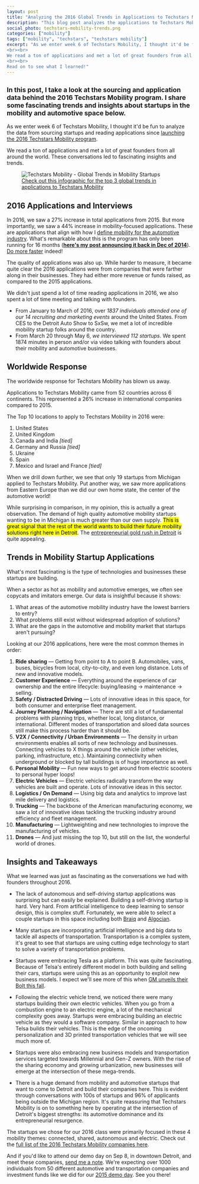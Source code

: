 ```yaml
---
layout: post
title: "Analyzing the 2016 Global Trends in Applications to Techstars Mobility"
description: "This blog post analyzes the applications to Techstars Mobility in 2016. Insights and trends across the global mobility and automotive market are shared."
social_photo: techstars-mobility-trends.png
categories: ["mobility"]
tags: ["mobility", "techstars", "techstars mobility"]
excerpt: "As we enter week 6 of Techstars Mobility, I thought it'd be fun to analyze the data from sourcing startups and reading applications since launching the 2016 Techstars Mobility program.
<br><br>
We read a ton of applications and met a lot of great founders from all around the world. These conversations led to fascinating insights and trends.
<br><br>
Read on to see what I learned!"
---
```

<h2 class="sub-title"><small>In this post, I take a look at the sourcing and application data behind the 2016 Techstars Mobility program. I share some fascinating trends and insights about startups in the mobility and automotive space below.</small></h2>

As we enter week 6 of Techstars Mobility, I thought it'd be fun to analyze the data from sourcing startups and reading applications since [launching the 2016 Techstars Mobility program](http://tedserbinski.com/mobility/techstars-mobility-kicks-off-second-year-of-accelerator-program-in-detroit/).

We read a ton of applications and met a lot of great founders from all around the world. These conversations led to fascinating insights and trends.

<figure class="wide">
  <img src="{% asset_path techstars-mobility-trends.png %}" alt="Techstars Mobility - Global Trends in Mobility Startups">
  <figcaption>
    <a href="http://www.techstars.com/uploads/mobility_infographic-5.png">Check out this infographic for the top 3 global trends in applications to Techstars Mobility</a>
  </figcaption>
</figure>

## 2016 Applications and Interviews

In 2016, we saw a 27% increase in total applications from 2015. But more importantly, we saw a 44% increase in mobility-focused applications. These are applications that align with how I [define mobility for the automotive industry](http://tedserbinski.com/mobility/defining-mobility-for-the-automotive-industry/). What's remarkable about this is the program has only been running for 16 months (**[here's my post announcing it back in Dec of 2014](http://tedserbinski.com/detroit/joining-techstars-in-detroit/)**). [Do more faster](http://domorefaster.techstars.com/) indeed!

The quality of applications was also up. While harder to measure, it became quite clear the 2016 applications were from companies that were farther along in their businesses. They had either more revenue or funds raised, as compared to the 2015 applications.

We didn't just spend a lot of time reading applications in 2016, we also spent a lot of time meeting and talking with founders.

- From January to March of 2016, over *1837 individuals attended one of our 14 recruiting and marketing events* around the United States. From CES to the Detroit Auto Show to SxSw, we met a lot of incredible mobility startup folks around the country.
- From March 20 through May 6, *we interviewed 112 startups*. We spent 1874 minutes in person and/or via video talking with founders about their mobility and automotive businesses.


## Worldwide Response

The worldwide response for Techstars Mobility has blown us away.

Applications to Techstars Mobility came from 52 countries across 6 continents. This represented a 26% increase in international companies compared to 2015.

The Top 10 locations to apply to Techstars Mobility in 2016 were:

1. United States
2. United Kingdom
3. Canada and India *[tied]*
5. Germany and Russia *[tied]*
7. Ukraine
8. Spain
9. Mexico and Israel and France *[tied]*

When we drill down further, we see that only 19 startups from Michigan applied to Techstars Mobility. Put another way, we saw more applications from Eastern Europe than we did our own home state, the center of the automotive world!

While surprising in comparison, in my opinion, this is actually a great observation. The demand of high quality automotive mobility startups wanting to be in Michigan is much greater than our own supply. <mark>This is great signal that the rest of the world wants to build their future mobility solutions right here in Detroit</mark>. The [entrepreneurial gold rush in Detroit](http://tedserbinski.com/detroit/the-entrepreneurial-gold-rush-why-i-moved-from-san-francisco-to-detroit/) is quite appealing.


## Trends in Mobility Startup Applications

What's most fascinating is the type of technologies and businesses these startups are building.

When a sector as hot as mobility and automotive emerges, we often see copycats and imitators emerge. Our data is insightful because it shows:

1. What areas of the automotive mobility industry have the lowest barriers to entry?
2. What problems still exist without widespread adoption of solutions?
3. What are the gaps in the automotive and mobility market that startups aren't pursuing?

Looking at our 2016 applications, here were the most common themes in order:

1. **Ride sharing** — Getting from point to A to point B. Automobiles, vans, buses, bicycles from local, city-to-city, and even long distance. Lots of new and innovative models.
2. **Customer Experience** — Everything around the experience of car ownership and the entire lifecycle: buying/leasing -> maintenance -> selling.
3. **Safety / Distracted Driving** — Lots of innovative ideas in this space, for both consumer and enterprise fleet management.
4. **Journey Planning / Navigation** — There are still a lot of fundamental problems with planning trips, whether local, long distance, or international. Different modes of transportation and siloed data sources still make this process harder than it should be.
5. **V2X / Connectivity / Urban Environments** — The density in urban environments enables all sorts of new technology and businesses. Connecting vehicles to X things around the vehicle (other vehicles, parking, infrastructure, etc.). Maintaining connectivity when underground or blocked by tall buildings is of huge importance as well.
6. **Personal Mobility** — Fun new ways to get around from electric scooters to personal hyper loops!
7. **Electric Vehicles** — Electric vehicles radically transform the way vehicles are built and operate. Lots of innovative ideas in this sector.
8. **Logistics / On Demand** — Using big data and analytics to improve last mile delivery and logistics.
9. **Trucking** — The backbone of the American manufacturing economy, we saw a lot of innovative ideas tackling the trucking industry around efficiency and fleet management.
10. **Manufacturing** — Lightweighting and new technologies to improve the manufacturing of vehicles.
11. **Drones** — And just missing the top 10, but still on the list, the wonderful world of drones.



## Insights and Takeaways

What we learned was just as fascinating as the conversations we had with founders throughout 2016.

- The lack of autonomous and self-driving startup applications was surprising but can easily be explained. Building a self-driving startup is hard. Very hard. From artificial intelligence to deep learning to sensor design, this is complex stuff. Fortunately, we were able to select a couple startups in this space including both [Braiq](http://braiq.net/) and [Algocian](http://algocian.com/).

- Many startups are incorporating artificial intelligence and big data to tackle all aspects of transportation. Transportation is a complex system, it's great to see that startups are using cutting edge technology to start to solve a variety of transportation problems.

- Startups were embracing Tesla as a platform. This was quite fascinating. Because of Telsa's entirely different model in both building and selling their cars, startups were using this as an opportunity to exploit new business models. I expect we'll see more of this when [GM unveils their Bolt this fall](http://www.chevrolet.com/bolt-ev-electric-vehicle.html).

- Following the electric vehicle trend, we noticed there were many startups building their own electric vehicles. When you go from a combustion engine to an electric engine, a lot of the mechanical complexity goes away. Startups were embracing building an electric vehicle as they would a software company. Similar in approach to how Telsa builds their vehicles. This is the edge of the oncoming personalization and 3D printed transportation vehicles that we will see much more of.

- Startups were also embracing new business models and transportation services targeted towards Millennial and Gen-Z owners. With the rise of the sharing economy and growing urbanization, new businesses will emerge at the intersection of these mega-trends.

- There is a huge demand from mobility and automotive startups that want to come to Detroit and build their companies here. This is evident through conversations with 100s of startups and 96% of applicants being outside the Michigan region. It's quite reassuring that Techstars Mobility is on to something here by operating at the intersection of Detroit's biggest strengths: its automotive dominance and its entrepreneurial resurgence.

The startups we chose for our 2016 class were primarily focused in these 4 mobility themes: connected, shared, autonomous and electric. Check out the [full list of the 2016 Techstars Mobility companies here](http://tedserbinski.com/mobility/introducing-the-techstars-mobility-class-of-2016/).

And if you'd like to attend our demo day on Sep 8, in downtown Detroit, and meet these companies, [send me a note](http://tedserbinski.com/contact/). We're expecting over 1000 individuals from 50 different automotive and transportation companies and investment funds like we did for our [2015 demo day](https://www.youtube.com/watch?v=el78Qj9dVBM). See you there!
